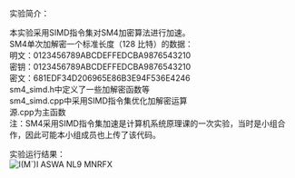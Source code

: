 实验简介：

本实验采用SIMD指令集对SM4加密算法进行加速。  
SM4单次加解密一个标准长度（128 比特）的数据：  
明文：0123456789ABCDEFFEDCBA9876543210  
密钥：0123456789ABCDEFFEDCBA9876543210  
密文：681EDF34D206965E86B3E94F536E4246  
sm4_simd.h中定义了一些加解密函数等  
sm4_simd.cpp中采用SIMD指令集优化加解密运算  
源.cpp为主函数  
注：SM4采用SIMD指令集加速是计算机系统原理课的一次实验，当时是小组合作，因此可能本小组成员也上传了该代码。  

实验运行结果：  
![I(M`)I AS$WA NL9 MN$RFX](https://user-images.githubusercontent.com/109579171/181450040-f9fc0cf5-bac0-454f-b55a-e5646331dcdb.png)

